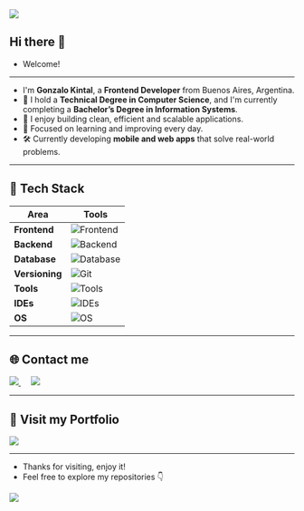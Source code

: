 
<img src="https://user-images.githubusercontent.com/73097560/115834477-dbab4500-a447-11eb-908a-139a6edaec5c.gif">

## Hi there 👋  
- Welcome!  

---

- I'm **Gonzalo Kintal**, a **Frontend Developer** from Buenos Aires, Argentina.
- 💼 I hold a **Technical Degree in Computer Science**, and I'm currently completing a **Bachelor’s Degree in Information Systems**.
- 🌱 I enjoy building clean, efficient and scalable applications.
- 🚀 Focused on learning and improving every day.
- 🛠️ Currently developing **mobile and web apps** that solve real-world problems.

---

## 🧰 Tech Stack

| Area            | Tools                                                                                          |
|-----------------|-------------------------------------------------------------------------------------------------|
| **Frontend**    | ![Frontend](https://skillicons.dev/icons?i=react,tailwind,js,ts,mui,html,css,figma)            |
| **Backend**     | ![Backend](https://skillicons.dev/icons?i=java,spring,maven,python,django,c)                   |
| **Database**    | ![Database](https://skillicons.dev/icons?i=postgresql,mysql)                                    |
| **Versioning**  | ![Git](https://skillicons.dev/icons?i=git,github,gitlab)                                        |
| **Tools**       | ![Tools](https://skillicons.dev/icons?i=postman,vim)                                            |
| **IDEs**        | ![IDEs](https://skillicons.dev/icons?i=vscode,eclipse,idea,androidstudio)                       |
| **OS**          | ![OS](https://skillicons.dev/icons?i=ubuntu,windows)                                            |

---

## 🌐 Contact me

<p>
  <a href="https://www.linkedin.com/in/gonzalo-kintal-071a41226/" target="_blank">
    <img src="https://img.shields.io/badge/-LinkedIn-0077B5?style=for-the-badge&logo=Linkedin&logoColor=white" />
  </a>
  &emsp;
  <a href="mailto:kintalgonzalo40@gmail.com" target="_blank">
    <img src="https://img.shields.io/badge/-Gmail-D14836?style=for-the-badge&logo=Gmail&logoColor=white" />
  </a>
</p>

---

## 🚀 Visit my Portfolio

<a href="https://gonzalokintal.vercel.app" target="_blank">
  <img src="https://img.shields.io/badge/-PORTFOLIO-000000?style=for-the-badge&logo=blogger&logoColor=white" />
</a>

---

- Thanks for visiting, enjoy it!
- Feel free to explore my repositories 👇

<img src="https://user-images.githubusercontent.com/73097560/115834477-dbab4500-a447-11eb-908a-139a6edaec5c.gif">
